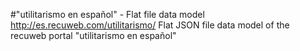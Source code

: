 #"utilitarismo en español" - Flat file data model
http://es.recuweb.com/utilitarismo/
Flat JSON file data model of the recuweb portal "utilitarismo en español"
